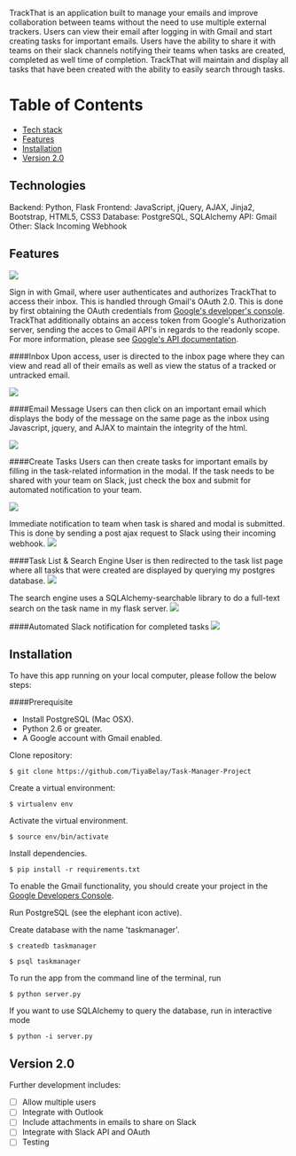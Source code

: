 TrackThat is an application built to manage your emails and improve collaboration between teams without the need to use multiple external trackers. Users can view their email after logging in with Gmail and start creating tasks for important emails. Users have the ability to share it with teams on their slack channels notifying their teams when tasks are created, completed as well time of completion. TrackThat will maintain and display all tasks that have been created with the ability to easily search through tasks. 


# Table of Contents
* [Tech stack](#technologies)
* [Features](#features)
* [Installation](#install)
* [Version 2.0](#future)

## <a name="technologies"></a>Technologies
Backend: Python, Flask
Frontend: JavaScript, jQuery, AJAX, Jinja2, Bootstrap, HTML5, CSS3
Database: PostgreSQL, SQLAlchemy
API: Gmail
Other: Slack Incoming Webhook

## <a name="features"></a>Features

![](https://cloud.githubusercontent.com/assets/18127030/15987140/bd1543be-2fd2-11e6-9258-138393a326b1.png)

Sign in with Gmail, where user authenticates and authorizes TrackThat to access their inbox. This is handled through Gmail's OAuth 2.0. This is done by first obtaining the OAuth credentials from [Google's developer's console](https://console.developers.google.com). TrackThat additionally obtains an access token from Google's Authorization server, sending the acces to Gmail API's in regards to the readonly scope. For more information, please see [Google's API documentation](https://developers.google.com/api-client-library/python/start/get_started).

####Inbox
Upon access, user is directed to the inbox page where they can view and read all of their emails as well as view the status of a tracked or untracked email.

![](https://cloud.githubusercontent.com/assets/18127030/15987223/19cdf562-2fd6-11e6-9d71-b705c9f98465.png)

####Email Message
Users can then click on an important email which displays the body of the message on the same page as the inbox using Javascript, jquery, and AJAX to maintain the integrity of the html.

![](https://cloud.githubusercontent.com/assets/18127030/15987243/a0a205e2-2fd6-11e6-8b8d-a14e54c899b4.png)

####Create Tasks
Users can then create tasks for important emails by filling in the task-related information in the modal. If the task needs to be shared with your team on Slack, just check the box and submit for automated notification to your team.

![](https://cloud.githubusercontent.com/assets/18127030/15987277/ac188102-2fd7-11e6-8832-e8396bc3acc0.png)

Immediate notification to team when task is shared and modal is submitted. This is done by sending a post ajax request to Slack using their incoming webhook.
![](https://cloud.githubusercontent.com/assets/18127030/15987289/299a86de-2fd8-11e6-8503-1d6e80251ba6.png)

####Task List & Search Engine
User is then redirected to the task list page where all tasks that were created are displayed by querying my postgres database.
![](https://cloud.githubusercontent.com/assets/18127030/15987340/da359384-2fd9-11e6-9d0a-2b0352e93fd4.png)

The search engine uses a SQLAlchemy-searchable library to do a full-text search on the task name in my flask server.
![](https://cloud.githubusercontent.com/assets/18127030/15987379/073e0fea-2fdb-11e6-81e2-c0f8b64c0839.png)

####Automated Slack notification for completed tasks
![](https://cloud.githubusercontent.com/assets/18127030/15987582/a0534d52-2fe1-11e6-9104-4a629ef457a0.png)

## <a name="install"></a>Installation

To have this app running on your local computer, please follow the below steps:

####Prerequisite

- Install PostgreSQL (Mac OSX).
- Python 2.6 or greater.
- A Google account with Gmail enabled.


Clone repository:
```
$ git clone https://github.com/TiyaBelay/Task-Manager-Project
```

Create a virtual environment:

```
$ virtualenv env
```
Activate the virtual environment.
```
$ source env/bin/activate
```
Install dependencies.
```
$ pip install -r requirements.txt
```
To enable the Gmail functionality, you should create your project in the [Google Developers Console](https://console.developers.google.com/flows/enableapi?apiid=gmail).

Run PostgreSQL (see the elephant icon active).

Create database with the name 'taskmanager'.
```
$ createdb taskmanager

$ psql taskmanager
```
To run the app from the command line of the terminal, run
```
$ python server.py
```
If you want to use SQLAlchemy to query the database, run in interactive mode
```
$ python -i server.py
```

## <a name="future"></a>Version 2.0

Further development includes:
- [ ] Allow multiple users
- [ ] Integrate with Outlook
- [ ] Include attachments in emails to share on Slack
- [ ] Integrate with Slack API and OAuth
- [ ] Testing